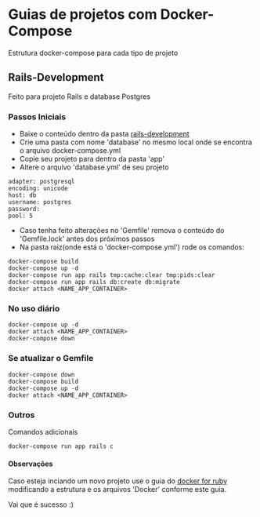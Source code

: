 # Guias de projetos com Docker-Compose
Estrutura docker-compose para cada tipo de projeto

## Rails-Development
Feito para projeto Rails e database Postgres

### Passos Iniciais
* Baixe o conteúdo dentro da pasta [rails-development](https://github.com/marcioJesus/docker-guides/tree/master/rails-development)
* Crie uma pasta com nome 'database' no mesmo local onde se encontra o arquivo docker-compose.yml
* Copie seu projeto para dentro da pasta 'app'
* Altere o arquivo 'database.yml' de seu projeto
```
adapter: postgresql
encoding: unicode
host: db
username: postgres
password:
pool: 5
```
* Caso tenha feito alterações no 'Gemfile' remova o conteúdo do 'Gemfile.lock' antes dos próximos passos
* Na pasta raiz(onde está o 'docker-compose.yml') rode os comandos:
```
docker-compose build
docker-compose up -d
docker-compose run app rails tmp:cache:clear tmp:pids:clear
docker-compose run app rails db:create db:migrate
docker attach <NAME_APP_CONTAINER>
```
### No uso diário
```
docker-compose up -d
docker attach <NAME_APP_CONTAINER>
docker-compose down
```
### Se atualizar o Gemfile
```
docker-compose down
docker-compose build
docker-compose up -d
docker attach <NAME_APP_CONTAINER>
```
### Outros
Comandos adicionais
```
docker-compose run app rails c
```
#### Observações
Caso esteja inciando um novo projeto use o guia do [docker for ruby](https://docs.docker.com/compose/rails/) modificando a estrutura e os arquivos 'Docker' conforme este guia.

Vai que é sucesso :)